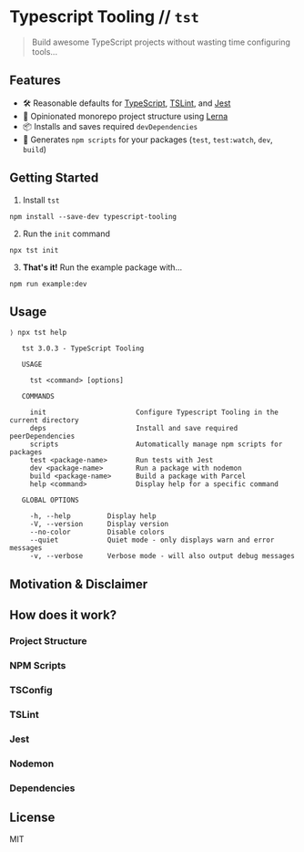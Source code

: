 # Typescript Tooling // `tst`

> Build awesome TypeScript projects without wasting time configuring tools...

## Features

- 🛠️ Reasonable defaults for [TypeScript](https://github.com/Microsoft/TypeScript), [TSLint](https://github.com/palantir/tslint), and [Jest](https://github.com/facebook/jest)
- 🐉 Opinionated monorepo project structure using [Lerna](https://github.com/lerna/lerna)
- 📦 Installs and saves required `devDependencies`
- 📝 Generates `npm scripts` for your packages (`test`, `test:watch`, `dev`, `build`)

## Getting Started

1. Install `tst`

```
npm install --save-dev typescript-tooling
```

2. Run the `init` command

```
npx tst init
```

3. **That's it!** Run the example package with...

```
npm run example:dev
```

## Usage

```
⟩ npx tst help

   tst 3.0.3 - TypeScript Tooling

   USAGE

     tst <command> [options]

   COMMANDS

     init                      Configure Typescript Tooling in the current directory
     deps                      Install and save required peerDependencies
     scripts                   Automatically manage npm scripts for packages
     test <package-name>       Run tests with Jest
     dev <package-name>        Run a package with nodemon
     build <package-name>      Build a package with Parcel
     help <command>            Display help for a specific command

   GLOBAL OPTIONS

     -h, --help         Display help
     -V, --version      Display version
     --no-color         Disable colors
     --quiet            Quiet mode - only displays warn and error messages
     -v, --verbose      Verbose mode - will also output debug messages
```

## Motivation & Disclaimer

## How does it work?

### Project Structure

### NPM Scripts

### TSConfig

### TSLint

### Jest

### Nodemon

### Dependencies

## License

MIT
